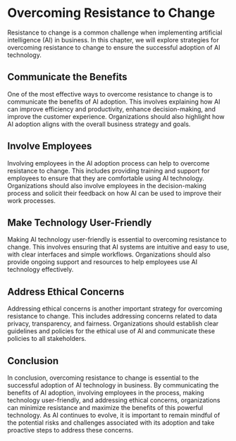 Overcoming Resistance to Change
=======================================================================

Resistance to change is a common challenge when implementing artificial intelligence (AI) in business. In this chapter, we will explore strategies for overcoming resistance to change to ensure the successful adoption of AI technology.

Communicate the Benefits
------------------------

One of the most effective ways to overcome resistance to change is to communicate the benefits of AI adoption. This involves explaining how AI can improve efficiency and productivity, enhance decision-making, and improve the customer experience. Organizations should also highlight how AI adoption aligns with the overall business strategy and goals.

Involve Employees
-----------------

Involving employees in the AI adoption process can help to overcome resistance to change. This includes providing training and support for employees to ensure that they are comfortable using AI technology. Organizations should also involve employees in the decision-making process and solicit their feedback on how AI can be used to improve their work processes.

Make Technology User-Friendly
-----------------------------

Making AI technology user-friendly is essential to overcoming resistance to change. This involves ensuring that AI systems are intuitive and easy to use, with clear interfaces and simple workflows. Organizations should also provide ongoing support and resources to help employees use AI technology effectively.

Address Ethical Concerns
------------------------

Addressing ethical concerns is another important strategy for overcoming resistance to change. This includes addressing concerns related to data privacy, transparency, and fairness. Organizations should establish clear guidelines and policies for the ethical use of AI and communicate these policies to all stakeholders.

Conclusion
----------

In conclusion, overcoming resistance to change is essential to the successful adoption of AI technology in business. By communicating the benefits of AI adoption, involving employees in the process, making technology user-friendly, and addressing ethical concerns, organizations can minimize resistance and maximize the benefits of this powerful technology. As AI continues to evolve, it is important to remain mindful of the potential risks and challenges associated with its adoption and take proactive steps to address these concerns.
